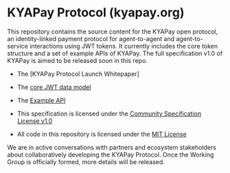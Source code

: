 # KYAPay Protocol (kyapay.org)

This repository contains the source content for the KYAPay open protocol, an identity-linked payment protocol for agent-to-agent and 
agent-to-service interactions using JWT tokens. It currently includes the core token structure and a set of example APIs of 
KYAPay. The full specification v1.0 of KYAPay is aimed to be released soon in this repo.

* The [KYAPay Protocol Launch Whitepaper]
* The [core JWT data model](https://github.com/skyfire-xyz/kyapay/blob/main/docs/data-model.md)
* The [Example API](https://github.com/skyfire-xyz/kyapay/blob/main/docs/example-api.md)

* This specification is licensed under the [Community Specification License v1.0](https://github.com/skyfire-xyz/kyapay/blob/main/1._Community_Specification_License-v1.md)
* All code in this repository is licensed under the [MIT License](https://github.com/skyfire-xyz/kyapay/blob/main/CODE-LICENSE)

We are in active conversations with partners and ecosystem stakeholders about 
collaboratively developing the KYAPay Protocol. Once the Working Group is 
officially formed, more details will be released.

